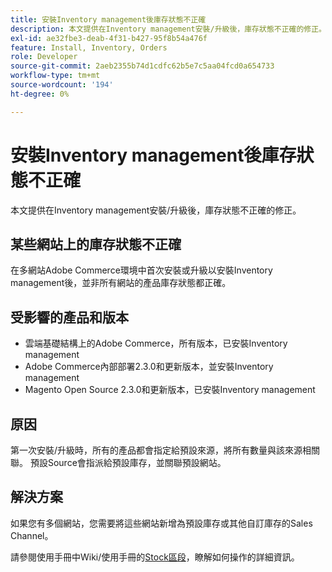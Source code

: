 ```yaml
---
title: 安裝Inventory management後庫存狀態不正確
description: 本文提供在Inventory management安裝/升級後，庫存狀態不正確的修正。
exl-id: ae32fbe3-deab-4f31-b427-95f8b54a476f
feature: Install, Inventory, Orders
role: Developer
source-git-commit: 2aeb2355b74d1cdfc62b5e7c5aa04fcd0a654733
workflow-type: tm+mt
source-wordcount: '194'
ht-degree: 0%

---
```


# 安裝Inventory management後庫存狀態不正確

本文提供在Inventory management安裝/升級後，庫存狀態不正確的修正。

## 某些網站上的庫存狀態不正確

在多網站Adobe Commerce環境中首次安裝或升級以安裝Inventory management後，並非所有網站的產品庫存狀態都正確。

## 受影響的產品和版本

* 雲端基礎結構上的Adobe Commerce，所有版本，已安裝Inventory management
* Adobe Commerce內部部署2.3.0和更新版本，並安裝Inventory management
* Magento Open Source 2.3.0和更新版本，已安裝Inventory management

## 原因

第一次安裝/升級時，所有的產品都會指定給預設來源，將所有數量與該來源相關聯。 預設Source會指派給預設庫存，並關聯預設網站。

## 解決方案

如果您有多個網站，您需要將這些網站新增為預設庫存或其他自訂庫存的Sales Channel。

請參閱使用手冊中Wiki/使用手冊的[Stock區段](https://experienceleague.adobe.com/en/docs/commerce-admin/inventory/stocks/stocks-manage)，瞭解如何操作的詳細資訊。
